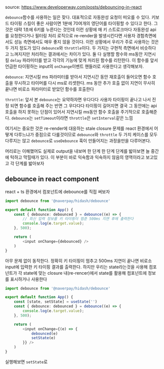 source: https://www.developerway.com/posts/debouncing-in-react 

`debounce`함수를 사용하는 일은 잦다. 대표적으로 자동완성 요청이 떠오를 수 있다.  키보드 타이핑 스킬이 좋은 사람이면 1분에 70여개의 영단어를 타이핑할 수 있다고 한다. 그것은 대략 1초에 6키를 누른다는 것인데 이런 상황에 매 키 스트로크마다 자동완성 api를 요청한다거나 필터링 처리 로직으로 re-render을 발생시킨다면 사용자 경험측면에서도 성능 측면에서도 매우 좋지 않을 것이다.
이런 상황에서 우리가 주로 사용하는 것은 두 가지 정도가 있다 `debounce`와 `throttle`이다.  두 가지는 구현적 측면에서 비슷하다고 느껴지지만 처리하는 결과에서는 차이가 있다. 둘 다 실행할 함수와 ms동안 지연시킬 `delay` 파라미터를 받고 각각의 기능에 맞게 처리된 함수를 리턴한다. 이 함수를 앞서 언급한 타이핑하는 input의 `onChange`이벤트 핸들러로 사용한다고 생각해보자.

`debounce`: 지연시킬 ms 파라미터를 받아서 지연시간 동안 재호출이 들어오면 함수 호출을 무시하고 타이머를 다시 ms로 리셋한다. ms 동안 추가 호출 없이 지연이 무사히 끝나면 비로소 파라미터로 받았던 함수를 호출한다

`throttle`: 앞서 본 `debounce`는 요약하자면 우다다다 사용자 타이핑이 끝나고 나서 진정 되면 함수를 호출해 주는 반면 그 우다다다 타이핑이 길어지면 결국 그 동안에는 api호출을 하지 못하는 단점이 있어서 지연시킬 ms동안 함수 호출을 주기적으로 호출해준다. `debounce`는 `setTimeout`이라면 `throttle`은 `setInterval`같은 느낌

여기서는 중요한 것은 re-render에 대응하는 stale closure 문제를 react 환경에서 어떻게 다루느냐가 중점으로 다룰것이므로  `debounce`와  `throttle`  두 가지 케이스를 모두 다루지는 않고  `debounce`로 `useDebounce` 훅이 만들어지는 과정을만을 다루어본다.

머리로는 이해했어도 실제로 output을 내보며 한 단계 한 단계 단계를 밟아보면 늘 중간에 턱하고 막힐때가 있다. 이 부분이 바로 익숙함과 익숙하지 않음의 영역이라고 보고있고 각 단계를 밟아보자

## debounce in react component

react + ts 환경에서 컴포넌트에 debounce를 직접 써보자

```ts
import debounce from '@naverpay/hidash/debounce'

export default function App() {
	const { debounce: debounced } = debounce((e) => {
		// 최신 입력 정보를 키 타이핑이 멈춘 500ms 지연 후에 출력한다
		console.log(e.target.value);
	}, 500);

	return (
		<input onChange={debounced} />
	)
}
```

아무 문제 없이 동작한다. 정확히 키 타이핑이 멈추고 500ms 지연이 끝나면 비로소 input에 입력한 키 타이핑 결과를 출력한다.
하지만 우리는 state라는것을 사용해 컴포넌트가 각 state에 맞는 closure 내(re-rencer)에서 state를 활용해 컴포넌트에 정보를 표시하거나 사용한다

```ts
import debounce from '@naverpay/hidash/debounce'

export default function App() {
	const [state, setState] = useState('')
	const { debounce: debounced } = debounce((e) => {
		console.log(e.target.value);
	}, 500);

	return (
		<input onChange={(e) => {
			debounced(e)
			setState(e)
		}} />
	)
}
```

실행해보면 `setState`로 